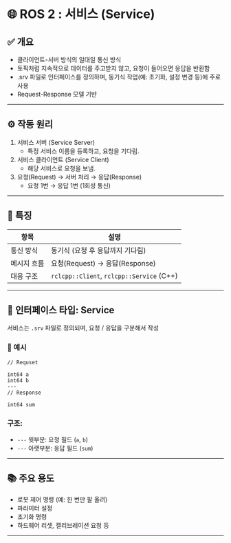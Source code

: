 # 🌐 ROS 2 : 서비스 (Service)

## ✅ 개요

- 클라이언트-서버 방식의 일대일 통신 방식
- 토픽처럼 지속적으로 데이터를 주고받지 않고, 요청이 들어오면 응답을 반환함
- .srv 파일로 인터페이스를 정의하며, 동기식 작업(예: 초기화, 설정 변경 등)에 주로 사용
- Request-Response 모델 기반

---

## ⚙️ 작동 원리

1. 서비스 서버 (Service Server)
   - 특정 서비스 이름을 등록하고, 요청을 기다림.
2. 서비스 클라이언트 (Service Client)  
   - 해당 서비스로 요청을 보냄.
3. 요청(Request) → 서버 처리 → 응답(Response)
   - 요청 1번 → 응답 1번 (1회성 통신)

---

## 📌 특징

| 항목 | 설명 |
|------|------|
| 통신 방식 | 동기식 (요청 후 응답까지 기다림) |
| 메시지 흐름 | 요청(Request) → 응답(Response) |
| 대응 구조 | `rclcpp::Client`, `rclcpp::Service` (C++) |

---

## 🧾 인터페이스 타입: Service

서비스는 `.srv` 파일로 정의되며, 요청 / 응답을 구분해서 작성

### 📄 예시

```srv
// Requset

int64 a
int64 b
---
// Response

int64 sum
```

### 구조:
- `---` 윗부분: 요청 필드 (`a`, `b`)
- `---` 아랫부분: 응답 필드 (`sum`)

---

## 📚 주요 용도

- 로봇 제어 명령 (예: 한 번만 팔 올려)
- 파라미터 설정
- 초기화 명령
- 하드웨어 리셋, 캘리브레이션 요청 등

---